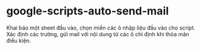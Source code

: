 # google-scripts-auto-send-mail
Khai báo một sheet đầu vào, chọn miền các ô nhập liệu đầu vào cho script. 
Xác định các trường, gửi mail với nội dung từ các ô chỉ định khi thỏa mãn điều kiện.
